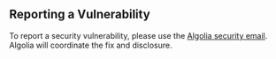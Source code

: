 ## Reporting a Vulnerability

To report a security vulnerability, please use the [Algolia security email](security@algolia.com). Algolia will coordinate the fix and disclosure.
